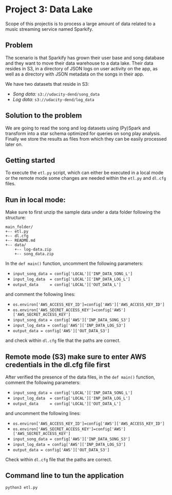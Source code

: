 # Project 3: Data Lake

Scope of this projectis is to process a large amount of data related to a music streaming service named Sparkify.

## Problem

The scenario is that Sparkify has grown their user base and song database and they want to move their data warehouse to a data lake. Their data resides in S3, in a directory of JSON logs on user activity on the app, as well as a directory with JSON metadata on the songs in their app.

We have two datasets that reside in S3:

  - *Song data:* `s3://udacity-dend/song_data`
  - *Log data:*  `s3://udacity-dend/log_data`

## Solution to the problem

We are going to read the song and log datasets using (Py)Spark and transform into a star schema optimized for queries on song play analysis. Finally we store the results as files from which they can be easily processed later on.

## Getting started

To execute the `etl.py` script, which can either be executed in a local mode or the remote mode some changes are needed within the `etl.py` and `dl.cfg` files.

## Run in local mode:
Make sure to first unzip the sample data under a data folder following the structure:

``` 
main_folder/ 
+-- etl.py
+-- dl.cfg
+-- README.md
+-- data/
    +-- log-data.zip
    +-- song_data.zip
```
In the `def main()` function, uncomment the following parameters:

- `input_song_data = config['LOCAL']['INP_DATA_SONG_L']`
- `input_log_data  = config['LOCAL']['INP_DATA_LOG_L']`
- `output_data     = config['LOCAL']['OUT_DATA_L']`

and comment the following lines:

- `os.environ['AWS_ACCESS_KEY_ID']=config['AWS']['AWS_ACCESS_KEY_ID']`
- `os.environ['AWS_SECRET_ACCESS_KEY']=config['AWS']['AWS_SECRET_ACCESS_KEY']`
- `input_song_data = config['AWS']['INP_DATA_SONG_S3']`
- `input_log_data = config['AWS']['INP_DATA_LOG_S3']`
- `output_data = config['AWS']['OUT_DATA_S3']`

and check within `dl.cfg` file that the paths are correct. 

## Remote mode (S3) make sure to enter AWS credentials in the dl.cfg file first

After verified the presence of the data files, in the `def main()` function, comment the following parameters:

- `input_song_data = config['LOCAL']['INP_DATA_SONG_L']`
- `input_log_data  = config['LOCAL']['INP_DATA_LOG_L']`
- `output_data     = config['LOCAL']['OUT_DATA_L']`

and uncomment the following lines:

- `os.environ['AWS_ACCESS_KEY_ID']=config['AWS']['AWS_ACCESS_KEY_ID']`
- `os.environ['AWS_SECRET_ACCESS_KEY']=config['AWS']['AWS_SECRET_ACCESS_KEY']`
- `input_song_data = config['AWS']['INP_DATA_SONG_S3']`
- `input_log_data = config['AWS']['INP_DATA_LOG_S3']`
- `output_data = config['AWS']['OUT_DATA_S3']`

Check within `dl.cfg` file that the paths are correct.

## Command line to tun the application
`python3 etl.py`
